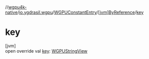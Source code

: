 //[wgpu4k-native](../../../../index.md)/[io.ygdrasil.wgpu](../../index.md)/[WGPUConstantEntry](../index.md)/[[jvm]ByReference](index.md)/[key](key.md)

# key

[jvm]\
open override val [key](key.md): [WGPUStringView](../../-w-g-p-u-string-view/index.md)